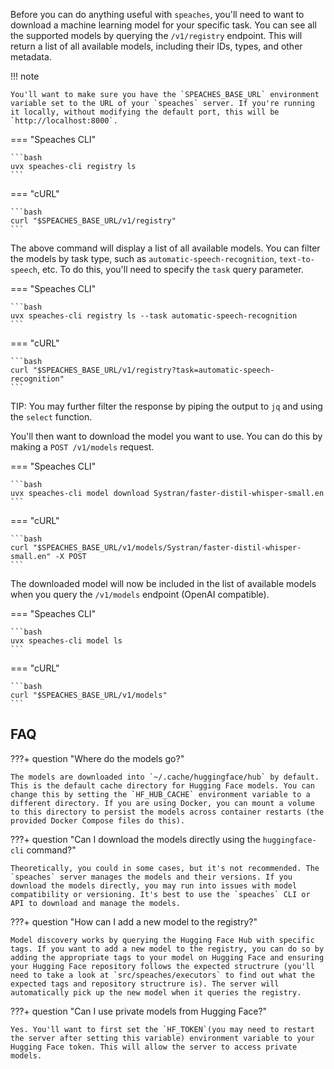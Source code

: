 Before you can do anything useful with `speaches`, you'll need to want to download a machine learning model for your specific task. You can see all the supported models by querying the `/v1/registry` endpoint. This will return a list of all available models, including their IDs, types, and other metadata.

!!! note

    You'll want to make sure you have the `SPEACHES_BASE_URL` environment variable set to the URL of your `speaches` server. If you're running it locally, without modifying the default port, this will be `http://localhost:8000`.

=== "Speaches CLI"

    ```bash
    uvx speaches-cli registry ls
    ```

=== "cURL"

    ```bash
    curl "$SPEACHES_BASE_URL/v1/registry"
    ```

The above command will display a list of all available models. You can filter the models by task type, such as `automatic-speech-recognition`, `text-to-speech`, etc. To do this, you'll need to specify the `task` query parameter.

=== "Speaches CLI"

    ```bash
    uvx speaches-cli registry ls --task automatic-speech-recognition
    ```

=== "cURL"

    ```bash
    curl "$SPEACHES_BASE_URL/v1/registry?task=automatic-speech-recognition"
    ```

TIP: You may further filter the response by piping the output to `jq` and using the `select` function.

You'll then want to download the model you want to use. You can do this by making a `POST /v1/models` request.

=== "Speaches CLI"

    ```bash
    uvx speaches-cli model download Systran/faster-distil-whisper-small.en
    ```

=== "cURL"

    ```bash
    curl "$SPEACHES_BASE_URL/v1/models/Systran/faster-distil-whisper-small.en" -X POST
    ```

The downloaded model will now be included in the list of available models when you query the `/v1/models` endpoint (OpenAI compatible).

=== "Speaches CLI"

    ```bash
    uvx speaches-cli model ls
    ```

=== "cURL"

    ```bash
    curl "$SPEACHES_BASE_URL/v1/models"
    ```

## FAQ

???+ question "Where do the models go?"

    The models are downloaded into `~/.cache/huggingface/hub` by default. This is the default cache directory for Hugging Face models. You can change this by setting the `HF_HUB_CACHE` environment variable to a different directory. If you are using Docker, you can mount a volume to this directory to persist the models across container restarts (the provided Docker Compose files do this).

???+ question "Can I download the models directly using the `huggingface-cli` command?"

    Theoretically, you could in some cases, but it's not recommended. The `speaches` server manages the models and their versions. If you download the models directly, you may run into issues with model compatibility or versioning. It's best to use the `speaches` CLI or API to download and manage the models.

???+ question "How can I add a new model to the registry?"

    Model discovery works by querying the Hugging Face Hub with specific tags. If you want to add a new model to the registry, you can do so by adding the appropriate tags to your model on Hugging Face and ensuring your Hugging Face repository follows the expected structrure (you'll need to take a look at `src/speaches/executors` to find out what the expected tags and repository structrure is). The server will automatically pick up the new model when it queries the registry.

???+ question "Can I use private models from Hugging Face?"

    Yes. You'll want to first set the `HF_TOKEN`(you may need to restart the server after setting this variable) environment variable to your Hugging Face token. This will allow the server to access private models.
